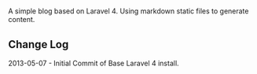# <insert cool name here>
A simple blog based on Laravel 4.  Using markdown static files to generate content.

## Change Log
2013-05-07 - Initial Commit of Base Laravel 4 install.